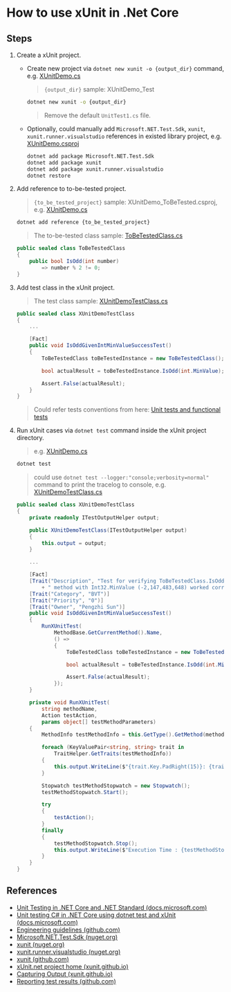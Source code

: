 # How to use xUnit in .Net Core

## Steps

1. Create a xUnit project.

    * Create new project via `dotnet new xunit -o {output_dir}` command, e.g. [XUnitDemo.cs](../../demos/test_demo/XUnitDemo.cs)

        > `{output_dir}` sample: XUnitDemo_Test
        ```bash
        dotnet new xunit -o {output_dir}
        ```

        > Remove the default `UnitTest1.cs` file.

    * Optionally, could manually add `Microsoft.NET.Test.Sdk`, `xunit`, `xunit.runner.visualstudio` references in existed library project, e.g. [XUnitDemo.csproj](../../demos/test_demo/XUnitDemo.csproj.xml)

        ```bash
        dotnet add package Microsoft.NET.Test.Sdk
        dotnet add package xunit
        dotnet add package xunit.runner.visualstudio
        dotnet restore
        ```

2. Add reference to to-be-tested project.

    > `{to_be_tested_project}` sample: XUnitDemo_ToBeTested.csproj, e.g. [XUnitDemo.cs](../../demos/test_demo/XUnitDemo.cs)

    ```bash
    dotnet add reference {to_be_tested_project}
    ```

    > The to-be-tested class sample: [ToBeTestedClass.cs](../../demos/test_demo/ToBeTestedClass.cs)

    ```csharp
    public sealed class ToBeTestedClass
    {
        public bool IsOdd(int number)
            => number % 2 != 0;
    }
    ```

3. Add test class in the xUnit project.

    > The test class sample: [XUnitDemoTestClass.cs](../../demos/test_demo/XUnitDemoTestClass.cs)

    ```csharp
    public sealed class XUnitDemoTestClass
    {
        ...

        [Fact]
        public void IsOddGivenIntMinValueSuccessTest()
        {
            ToBeTestedClass toBeTestedInstance = new ToBeTestedClass();

            bool actualResult = toBeTestedInstance.IsOdd(int.MinValue);

            Assert.False(actualResult);
        }
    }
    ```

    > Could refer tests conventions from here: [Unit tests and functional tests](https://github.com/aspnet/Home/wiki/Engineering-guidelines#unit-tests-and-functional-tests)

4. Run xUnit cases via `dotnet test` command inside the xUnit project directory.

    > e.g. [XUnitDemo.cs](../../demos/test_demo/XUnitDemo.cs)

    ```bash
    dotnet test
    ```

    > could use `dotnet test --logger:"console;verbosity=normal"` command to print the tracelog to console, e.g. [XUnitDemoTestClass.cs](../../demos/test_demo/XUnitDemoTestClass.cs)

    ```csharp
    public sealed class XUnitDemoTestClass
    {
        private readonly ITestOutputHelper output;

        public XUnitDemoTestClass(ITestOutputHelper output)
        {
            this.output = output;
        }

        ...

        [Fact]
        [Trait("Description", "Test for verifying ToBeTestedClass.IsOdd(int number)"
            + " method with Int32.MinValue (-2,147,483,648) worked correctly.")]
        [Trait("Category", "BVT")]
        [Trait("Priority", "0")]
        [Trait("Owner", "Pengzhi Sun")]
        public void IsOddGivenIntMinValueSuccessTest()
        {
            RunXUnitTest(
                MethodBase.GetCurrentMethod().Name,
                () =>
                {
                    ToBeTestedClass toBeTestedInstance = new ToBeTestedClass();

                    bool actualResult = toBeTestedInstance.IsOdd(int.MinValue);

                    Assert.False(actualResult);
                });
        }

        private void RunXUnitTest(
            string methodName,
            Action testAction,
            params object[] testMethodParameters)
        {
            MethodInfo testMethodInfo = this.GetType().GetMethod(methodName);

            foreach (KeyValuePair<string, string> trait in
                TraitHelper.GetTraits(testMethodInfo))
            {
                this.output.WriteLine($"{trait.Key.PadRight(15)}: {trait.Value}");
            }

            Stopwatch testMethodStopwatch = new Stopwatch();
            testMethodStopwatch.Start();

            try
            {
                testAction();
            }
            finally
            {
                testMethodStopwatch.Stop();
                this.output.WriteLine($"Execution Time : {testMethodStopwatch.Elapsed}");
            }
        }
    }
    ```

## References

* [Unit Testing in .NET Core and .NET Standard (docs.microsoft.com)](https://docs.microsoft.com/en-us/dotnet/core/testing/)
* [Unit testing C# in .NET Core using dotnet test and xUnit (docs.microsoft.com)](https://docs.microsoft.com/en-us/dotnet/core/testing/unit-testing-with-dotnet-test)
* [Engineering guidelines (github.com)](https://github.com/aspnet/Home/wiki/Engineering-guidelines#unit-tests-and-functional-tests)
* [Microsoft.NET.Test.Sdk (nuget.org)](https://www.nuget.org/packages/Microsoft.NET.Test.Sdk)
* [xunit (nuget.org)](https://www.nuget.org/packages/xunit)
* [xunit.runner.visualstudio (nuget.org)](https://www.nuget.org/packages/xunit.runner.visualstudio)
* [xunit (github.com)](https://github.com/xunit/xunit)
* [xUnit.net project home (xunit.github.io)](https://xunit.github.io/)
* [Capturing Output (xunit.github.io)](https://xunit.github.io/docs/capturing-output)
* [Reporting test results (github.com)](https://github.com/Microsoft/vstest-docs/blob/master/docs/report.md)